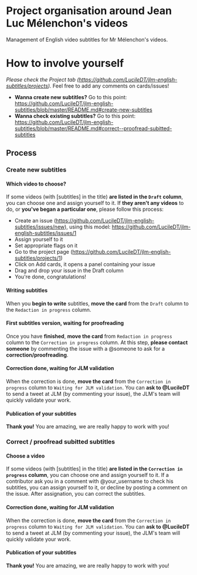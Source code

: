 # Project organisation around Jean Luc Mélenchon's videos
Management of English video subtitles for Mr Mélenchon's videos.

# How to involve yourself
*Please check the Project tab (https://github.com/LucileDT/jlm-english-subtitles/projects).*
Feel free to add any comments on cards/issues!
- **Wanna create new subtitles?** Go to this point: https://github.com/LucileDT/jlm-english-subtitles/blob/master/README.md#create-new-subtitles
- **Wanna check existing subtitles?** Go to this point: https://github.com/LucileDT/jlm-english-subtitles/blob/master/README.md#correct--proofread-subitted-subtitles

## Process
### Create new subtitles
#### Which video to choose?
If some videos (with [subtitles] in the title) **are listed in the ```Draft``` column**, you can choose one and assign yourself to it.
If **they aren't any videos** to do, or **you've began a particular one**, please follow this process:
  - Create an issue (https://github.com/LucileDT/jlm-english-subtitles/issues/new), using this model: https://github.com/LucileDT/jlm-english-subtitles/issues/1
  - Assign yourself to it
  - Set appropriate flags on it
  - Go to the project page (https://github.com/LucileDT/jlm-english-subtitles/projects/1)
  - Click on Add cards, it opens a panel containing your issue
  - Drag and drop your issue in the Draft column
  - You're done, congratulations!

#### Writing subtitles
When you **begin to write** subtitles, **move the card** from the ```Draft``` column to the ```Redaction in progress``` column.

#### First subtitles version, waiting for proofreading
Once you have **finished**, **move the card** from ```Redaction in progress``` column to the ```Correction in progress``` column.
At this step, **please contact someone** by commenting the issue with a @someone to ask for a **correction/proofreading**.

#### Correction done, waiting for JLM validation
When the correction is done, **move the card** from the ```Correction in progress``` column to ```Waiting for JLM validation```. You can **ask to @LucileDT** to send a tweet at JLM (by commenting your issue), the JLM's team will quickly validate your work. 

#### Publication of your subtitles
**Thank you!** You are amazing, we are really happy to work with you!

### Correct / proofread subitted subtitles
#### Choose a video
If some videos (with [subtitles] in the title) **are listed in the ```Correction in progress``` column**, you can choose one and assign yourself to it.
If a contributor ask you in a comment with @your_username to check his subtitles, you can assign yourself to it, or decline by posting a comment on the issue.
After assignation, you can correct the subtitles.

#### Correction done, waiting for JLM validation
When the correction is done, **move the card** from the ```Correction in progress``` column to ```Waiting for JLM validation```. You can **ask to @LucileDT** to send a tweet at JLM (by commenting your issue), the JLM's team will quickly validate your work. 

#### Publication of your subtitles
**Thank you!** You are amazing, we are really happy to work with you!
